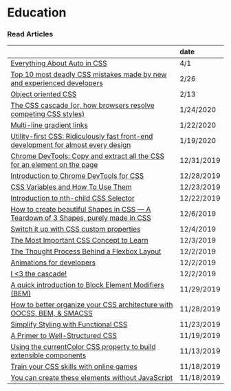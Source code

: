 # Education

### Read Articles

|  | date |
| :--- | :--- |
| [Everything About Auto in CSS](https://ishadeed.com/article/auto-css/?utm_source=CSS-Weekly&utm_campaign=Issue-404&utm_medium=email) | 4/1 |
| [Top 10 most deadly CSS mistakes made by new and experienced developers](http://pop.frontendweekly.co/2Ld8My?utm_campaign=Frontend%2BWeekly&utm_medium=email&utm_source=Frontend_Weekly_191) | 2/26 |
| [Object oriented CSS](https://www.slideshare.net/stubbornella/object-oriented-css) | 2/13 |
| [The CSS cascade \(or, how browsers resolve competing CSS styles\)](https://gomakethings.com/the-css-cascade-or-how-browsers-resolve-competing-css-styles/?mc_cid=24d422864f&mc_eid=e9174ba77f) | 1/24/2020 |
| [Multi-line gradient links](https://zellwk.com/blog/multi-line-gradient-links/?ck_subscriber_id=420572458) | 1/22/2020 |
| [Utility-first CSS: Ridiculously fast front-end development for almost every design](https://blog.usejournal.com/utility-first-css-ridiculously-fast-front-end-development-for-almost-every-design-503130d8fefc) | 1/19/2020 |
| [Chrome DevTools: Copy and extract all the CSS for an element on the page](https://umaar.com/dev-tips/201-extract-element-styles/) | 12/31/2019 |
| [Introduction to Chrome DevTools for CSS](https://medium.com/better-programming/introduction-to-chrome-devtools-for-css-8d0f90ac860b) | 12/28/2019 |
| [CSS Variables and How To Use Them](https://medium.com/@shahedn/css-variables-and-how-to-use-them-bd9724cb6566) | 12/23/2019 |
| [Introduction to nth-child CSS Selector](https://medium.com/better-programming/introduction-to-nth-child-css-selector-9a94c9f00268) | 12/22/2019 |
| [How to create beautiful Shapes in CSS — A Teardown of 3 Shapes, purely made in CSS](https://itnext.io/how-to-create-beautiful-shapes-in-css-a-teardown-of-3-shapes-purely-made-in-css-c3ac7cb99c4) | 12/6/2019 |
| [Switch it up with CSS custom properties](https://css.christmas/2019/2) | 12/4/2019 |
| [The Most Important CSS Concept to Learn](https://medium.com/free-code-camp/the-most-important-css-concept-to-learn-8e929c944a19) | 12/3/2019 |
| [The Thought Process Behind a Flexbox Layout](https://css-tricks.com/the-thought-process-behind-a-flexbox-layout/) | 12/2/2019 |
| [Animations for developers](https://dev.to/iamschulz/animation-for-developers-c4b) | 12/2/2019 |
| [I &lt;3 the cascade!](https://gomakethings.com/i-3-the-cascade) | 12/2/2019 |
| [A quick introduction to Block Element Modifiers \(BEM\)](https://medium.com/free-code-camp/a-quick-introduction-to-block-element-modifiers-bem-9df46d29b64c) | 11/29/2019 |
| [How to better organize your CSS architecture with OOCSS, BEM, & SMACSS](https://medium.com/free-code-camp/how-to-better-organize-your-css-architecture-with-oocss-bem-smacss-65e8a5c207c0) | 11/28/2019 |
| [Simplify Styling with Functional CSS](https://blog.prototypr.io/simplify-styling-with-functional-css-7b3e4edc2243) | 11/23/2019 |
| [A Primer to Well-Structured CSS](https://journal.highlandsolutions.com/a-primer-to-well-structured-css-96ce61b184f6) | 11/19/2019 |
| [Using the currentColor CSS property to build extensible components](https://gomakethings.com/using-the-currentcolor-css-property-to-build-extensible-components/) | 11/13/2019 |
| [Train your CSS skills with online games ](https://dev.to/paco_ita/train-your-css-skills-with-online-games-4ah3) | 11/18/2019 |
| [You can create these elements without JavaScript](https://dev.to/adrianbdesigns/you-can-create-these-elements-without-javascript-525a) | 11/18/2019 |

